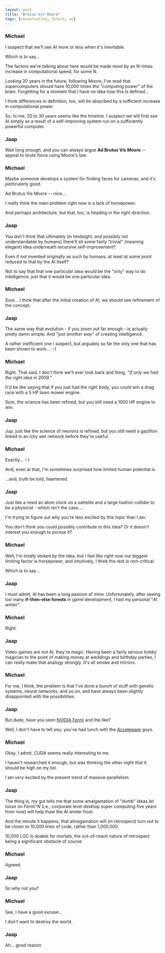 ```yaml
---
layout: post
title: "Brutus Vis Moore"
tags: [conversation, future, ai]
---
```


### Michael
I suspect that we'll see AI more or less when it's inevitable.

Which is to say...

The factors we're talking about here would be made moot by an N-times increase in
computational speed, for some N.

Looking 20 years in the future, following Moore, I've read that supercomputers should
have 10,000 times the "computing power" of the brain. Forgetting for a moment that
I have no idea how this is defined...

I think differences in definition, too, will be absorbed by a sufficient increase
in computational power.

So, to me, 20 to 30 years seems like the timeline. I suspect we will first see AI
simply as a result of a self-improving system run on a sufficiently powerful computer.

### Jaap
Wait long enough, and you can always argue **Ad Brutus Vis Moore** -- appeal to brute force using Moore's law.

### Michael
Maybe someone develops a system for finding faces for cameras, and it's *particularly*
good.

Ad Brutus Vis Moore -- nice...

I really think the main problem right now is a lack of horsepower.

And perhaps architecture, but that, too, is heading in the right direction.

### Jaap
You don't think that ultimately (in hindsight, and possibly not understandable by
humans) there'll sit some fairly "trivial" (meaning elegant) idea underneath recursive
self-improvement?

Even if not invented originally as such by humans, at least at some point reduced
to that by the AI itself?

Not to say that that one particular idea would be the "only" way to do intelligence,
just that it would be one particular idea.

### Michael
Sure... I think that after the initial creation of AI, we should see refinement
of the concept.

### Jaap
The same way that evolution - if you zoom out far enough - is actually pretty damn
simple. And "*just another way*" of creating intelligence.

A rather inefficient one I suspect, but arguably so far the only one that has been
shown to work... \:-)

### Michael
Right. That said, I don't think we'll ever look back and thing, "*If only we had
the right idea in 2009.*"

It'd be like saying that if you just had the right body, you could win a drag race
with a 5 HP lawn mower engine.

Sure, the science has been refined, but you still need a 1000 HP engine to win.

### Jaap
Jup, just like the science of neurons is refined, but you still need a gazillion
linked in an icky wet network before they're useful.

### Michael
Exactly...   :-)

And, even at that, I'm sometimes surprised how limited human potential is. 

...and, truth be told, heartened.

### Jaap
Just like a need an atom clock on a sattelite and a large hadron collider to be
a physicist - which isn't the case....

I'm trying to figure out why you're less excited by this topic than I am.

You don't think you could possibly contribute to this idea? Or it doesn't interest
you enough to pursue it?

### Michael
Well, I'm totally stoked by the idea, but I feel like right now our biggest limiting
factor is horsepower, and intuitively, I think the rest is non-critical.

Which is to say...

### Jaap
I must admit, AI has been a long passion of mine. Unfortunately, after seeing
too many **if-then-else forests** in game development, I had my personal "*AI winter*".

### Michael
Right.

### Jaap
Video-games are not AI, they're magic. Having been a fairly serious hobby magician
to the point of making money at weddings and birthday parties, I can really make
that analogy strongly. It's all smoke and mirrors.

### Michael
For me, I think, the problem is that I've done a bunch of stuff with genetic systems,
neural networks, and so on, and have always been slightly disappointed with the
possibilities.

### Jaap
But dude, have you seen [NVIDIA Fermi](http://www.nvidia.com/object/fermi_architecture.html) and the like?

Well, I don't have to tell you; you've had lunch with the [Acceleware](http://www.acceleware.com/) guys.

### Michael
Okay, I admit, CUDA seems really interesting to me.

I haven't researched it enough, but was thinking the other night that it should
be high on my list.

I am *very* excited by the present trend of massive parallelism.

### Jaap
The thing is, my gut tells me that some amalgamation of "dumb" ideas let loose on
*Fermi^N* (i.e., corporate level desktop super computing five years from now) will help thaw the AI winter frost.

And the minute it happens, that almagamation will (in retrospect) turn out to be closer to 10,000 lines of code, rather than 1,000,000.

10,000 LOC is doable for mortals, the out-of-reach nature of retrospect being a significant obstacle of course.

### Michael
Agreed.

### Jaap
So why not you?

### Michael
See, I have a good excuse...

I don't want to destroy the world.

### Jaap
Ah... good reason.

